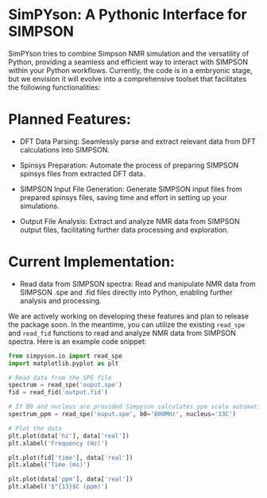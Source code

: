 # SimPYson: A Pythonic Interface for SIMPSON

SimPYson tries to combine Simpson NMR simulation and the versatility of Python, providing a seamless and efficient way to interact with SIMPSON within your Python workflows. Currently, the code is in a embryonic stage, but we envision it will evolve into a comprehensive toolset that facilitates the following functionalities:

# Planned Features:

- DFT Data Parsing: Seamlessly parse and extract relevant data from DFT calculations into SIMPSON.

- Spinsys Preparation: Automate the process of preparing SIMPSON spinsys files from extracted DFT data.

- SIMPSON Input File Generation: Generate SIMPSON input files from prepared spinsys files, saving time and effort in setting up your simulations.

- Output File Analysis: Extract and analyze NMR data from SIMPSON output files, facilitating further data processing and exploration.

# Current Implementation:

- Read data from SIMPSON spectra: Read and manipulate NMR data from SIMPSON .spe and .fid files directly into Python, enabling further analysis and processing.

We are actively working on developing these features and plan to release the package soon. In the meantime, you can utilize the existing ``read_spe`` and ``read_fid`` functions to read and analyze NMR data from SIMPSON spectra. Here is an example code snippet:

```python
from simpyson.io import read_spe
import matplotlib.pyplot as plt

# Read data from the SPE file
spectrum = read_spe('ouput.spe')
fid = read_fid('output.fid')

# If B0 and nucleus are provided Simpyson calculates ppm scale automatically
spectrum_ppm = read_spe('ouput.spe', b0='800MHz', nucleus='13C')

# Plot the data
plt.plot(data['hz'], data['real'])
plt.xlabel('Frequency (Hz)')

plt.plot(fid['time'], data['real'])
plt.xlabel('Time (ms)')

plt.plot(data['ppm'], data['real'])
plt.xlabel('$^{13}$C (ppm)')
```
